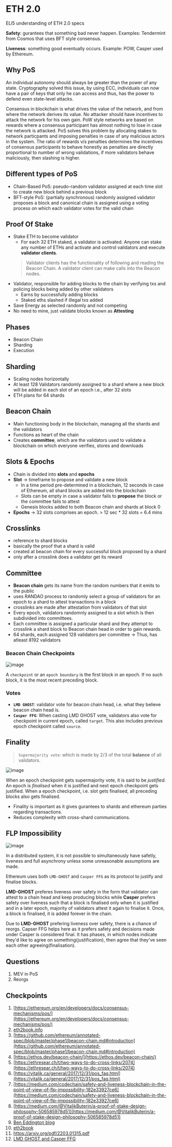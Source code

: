 # ETH 2.0

ELI5 understanding of ETH 2.0 specs

**Safety**: gurantees that something bad never happen. Examples: Tendermint from Cosmos that uses BFT style consensus.

**Liveness**: something good eventually occurs. Example: POW, Casper used by Ethereum.

## **Why PoS**

An individual autonomy should always be greater than the power of any state. Cryptography solved this issue, by using ECC, individuals can now have a pair of keys that only he can access and thus, has the power to defend even state-level attacks.

Consensus in blockchain is what drives the value of the network, and from where the network derives its value. No attacker should have incentives to attack the network for his own gain. PoW style networks are based on rewards where a consensus participant has almost nothing to lose in case the network is attacked. PoS solves this problem by allocating stakes to network particpants and imposing penalties in case of any malicious actors in the system. The ratio of rewards v/s penalties determines the incentives of consensus participants to behave honestly as penalties are directly proportional to number of wrong validations, if more validators behave maliciously, then slashing is higher.

## Different types of PoS

- Chain-Based PoS: pseudo-random validator assigned at each time slot to create new block behind a previous block
- BFT-style PoS: (partially synchronous) randomly assigned validator proposes a block and canonical chain is assigned using a voting process on which each validator votes for the valid chain

## **Proof Of Stake**

- Stake ETH to become validator
  - For each 32 ETH staked, a validator is activated. Anyone can stake any number of ETHs and activate and control validators and execute **validator clients**.
  > Validator clients has the functionality of following and reading the Beacon Chain. A validator client can make calls into the Beacon nodes.
- Validator, responsible for adding blocks to the chain by verifying txs and policing blocks being added by other validators
  - Earns by successfully adding blocks
  - Staked eths slashed if illegal txs added
- Save Energy as selected randomly and not competing
- No need to mine, just validate blocks known as **Attesting**

## **Phases**

- Beacon Chain
- Sharding
- Execution

## **Sharding**

- Scaling nodes horizontally
- At least 128 Validators randomly assigned to a shard where a new block will be added in each slot of an epoch i.e., after 32 slots
- ETH plans for 64 shards

## **Beacon Chain**

- Main functioning body in the blockchain, managing all the shards and the validators
- Functions as heart of the chain
- Creates **committee**, which are the validators used to validate a blockchain on which everyone verifies, stores and downloads

## **Slots & Epochs**

- Chain is divided into **slots** and **epochs**
- **Slot** → timeframe to propose and validate a new block
  - In a time period pre-determined in a blockchain, 12 seconds in case of Ethereum, all shard blocks are added into the blockchain
  - Slots can be empty in case a validator fails to **propose** the block or the committee fails to attest
  - Genesis blocks added to both Beacon chain and shards at block 0
- **Epochs** → 32 slots comprises an epoch. > 12 sec * 32 slots = 6.4 mins

## **Crosslinks**

- reference to shard blocks
- basically the proof that a shard is valid
- created at beacon chain for every successful block proposed by a shard
- only after a crosslink does a validator get its reward

## **Committee**

- **Beacon chain** gets its name from the random numbers that it emits to the public
- uses RANDAO process to randomly select a group of validators for an epoch to a shard to attest transactions in a block
- crosslinks are made after attestation from validators of that slot
- Every epoch, validators randomnly assigned to a slot which is then subdivided into committees.
- Each committee is assigned a particular shard and they attempt to crosslink a shard block to Beacon chain head in order to gain rewards.
- 64 shards, each assigned 128 validators per committee -> Thus, has atleast 8192 validators

### **Beacon Chain Checkpoints**

![image](assets/Beacon-Chain-Checkpoints.jpeg)

A `checkpoint` or an `epoch boundary` is the first block in an epoch. If no such block, it is the most recent preceding block.

### Votes

- **`LMD GHOST`**: validator vote for beacon chain head, i.e. what they believe beacon chain head is.
- **`Casper FFG`**: When casting LMD GHOST vote, validators also vote for checkpoint in current epoch, called `target`. This also includes previous epoch checkpoint called `source`.

## Finality

> `Supermajority vote`: which is made by 2/3 of the total **balance** of all validators.

![image](assets/Beacon-Chain-Justification-and-Finalization.png)

When an epoch checkpoint gets supermajority vote, it is said to be *justified*.
An epoch is *finalised* when it is justified and next epoch checkpoint gets justified.
When a epoch checkpoint, i.e. slot gets finalised, all preceding blocks also gets finalised.

- Finality is important as it gives gurantees to shards and ethereum parties regarding transactions.
- Reduces complexity with cross-shard communications.

## FLP Impossibility

![image](assets/FLP-Impossibility.png)

In a distributed system, it is not possible to simultaneously have safetly, liveness and full asynchrony unless some unreasonable assumptions are made.

Ethereum uses both `LMD-GHOST` and `Casper FFG` as its protocol to justify and finalise blocks.

**LMD-GHOST** preferes liveness over safety in the form that validator can attest to a chain head and keep producing blocks while **Casper** prefers safety over liveness such that a block is finalised only when it is justified and in a later epoch, majority of validators attest it again to finalise it. Once, a block is finalised, it is added forever in the chain.

Due to **LMD-GHOST** prefering liveness over safety, there is a chance of reorgs. Capser FFG helps here as it prefers safety and decisions made under Casper is considered final. It has phases, in which nodes indicate they'd like to agree on something(justification), then agree that they've seen each other agreeing(finalisation).

## **Questions**

1. MEV in PoS
2. Reorgs

## **Checkpoints**

1. [https://ethereum.org/en/developers/docs/consensus-mechanisms/pos/](https://ethereum.org/en/developers/docs/consensus-mechanisms/pos/)
2. [eth2book.info](https://eth2book.info/altair/contents)
3. [https://github.com/ethereum/annotated-spec/blob/master/phase1/beacon-chain.md#introduction](https://github.com/ethereum/annotated-spec/blob/master/phase1/beacon-chain.md#introduction)
4. [https://ethos.dev/beacon-chain/](https://ethos.dev/beacon-chain/)
5. [https://ethresear.ch/t/two-ways-to-do-cross-links/2074](https://ethresear.ch/t/two-ways-to-do-cross-links/2074)
6. [https://vitalik.ca/general/2017/12/31/pos_faq.html](https://vitalik.ca/general/2017/12/31/pos_faq.html)
7. [https://medium.com/codechain/safety-and-liveness-blockchain-in-the-point-of-view-of-flp-impossibility-182e33927ce6](https://medium.com/codechain/safety-and-liveness-blockchain-in-the-point-of-view-of-flp-impossibility-182e33927ce6)
8. [https://medium.com/@VitalikButerin/a-proof-of-stake-design-philosophy-506585978d51](https://medium.com/@VitalikButerin/a-proof-of-stake-design-philosophy-506585978d51)
9. [Ben Eddington blog](https://hackmd.io/@benjaminion/eth2_news/https%3A%2F%2Fhackmd.io%2F%40benjaminion%2Fwnie2_220311)
10. [eth2book](https://eth2.incessant.ink/book/03__eth1/07__clients.html)
11. https://arxiv.org/pdf/2203.01315.pdf
12. [LMD GHOST and Casper FFG](https://blog.ethereum.org/2020/02/12/validated-staking-on-eth2-2-two-ghosts-in-a-trench-coat/)